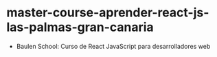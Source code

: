# master-course-aprender-react-js-las-palmas-gran-canaria
- Baulen School: Curso de React JavaScript para desarrolladores web
